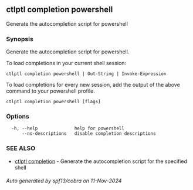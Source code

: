 ## ctlptl completion powershell

Generate the autocompletion script for powershell

### Synopsis

Generate the autocompletion script for powershell.

To load completions in your current shell session:

	ctlptl completion powershell | Out-String | Invoke-Expression

To load completions for every new session, add the output of the above command
to your powershell profile.


```
ctlptl completion powershell [flags]
```

### Options

```
  -h, --help              help for powershell
      --no-descriptions   disable completion descriptions
```

### SEE ALSO

* [ctlptl completion](ctlptl_completion.md)	 - Generate the autocompletion script for the specified shell

###### Auto generated by spf13/cobra on 11-Nov-2024
